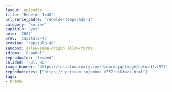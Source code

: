 ```yaml
---
layout: episodio
title: "Rebelde 1x48"
url_serie_padre: 'rebelde-temporada-1'
category: 'series'
capitulo: 'yes'
anio: '2004'
prev: 'capitulo-47'
proximo: 'capitulo-49'
sandbox: allow-same-origin allow-forms
idioma: 'Español'
reproductor: 'fembed'
calidad: 'Full HD'
image_banner: 'https://res.cloudinary.com/dzsurdpyq/image/upload/v1577313723/rebelde-temporada-1-min.jpg'
reproductores: ["https://upstream.to/embed-x757rhsk3wvx.html"]
tags:
- Drama
---
```












